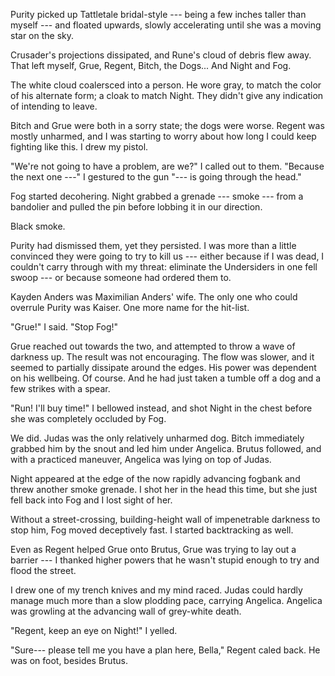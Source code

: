 
Purity picked up Tattletale bridal-style --- being a few inches taller than myself --- and
floated upwards, slowly accelerating until she was a moving star on the sky.

Crusader's projections dissipated, and Rune's cloud of debris flew away. That left myself, Grue,
Regent, Bitch, the Dogs... And Night and Fog.

The white cloud coalersced into a person. He wore gray, to match the color of his
alternate form; a cloak to match Night. They didn't give any indication of intending to leave.

Bitch and Grue were both in a sorry state; the dogs were worse. Regent was mostly unharmed, and
I was starting to worry about how long I could keep fighting like this. I drew my pistol.

"We're not going to have a problem, are we?" I called out to them. "Because the next one ---" I gestured
to the gun "--- is going through the head."

Fog started decohering. Night grabbed a grenade --- smoke --- from a bandolier and pulled the pin
before lobbing it in our direction.

Black smoke.

Purity had dismissed them, yet they persisted. I was more than a little convinced they were going to
try to kill us --- either because if I was dead, I couldn't carry through with my threat: eliminate
the Undersiders in one fell swoop --- or because someone had ordered them to.

Kayden Anders was Maximilian Anders' wife. The only one who could overrule Purity was Kaiser.
One more name for the hit-list.

"Grue!" I said. "Stop Fog!"

Grue reached out towards the two, and attempted to throw a wave of darkness up. The result was not
encouraging. The flow was slower, and it seemed to partially dissipate around the edges. His power
was dependent on his wellbeing. Of course. And he had just taken a tumble off a dog and a few strikes
with a spear.

"Run! I'll buy time!" I bellowed instead, and shot Night in the chest before she was completely occluded by Fog.

We did. Judas was the only relatively unharmed dog. Bitch immediately grabbed him by the snout and
led him under Angelica. Brutus followed, and with a practiced maneuver, Angelica was lying on top
of Judas.

Night appeared at the edge of the now rapidly advancing fogbank and threw another smoke grenade.
I shot her in the head this time, but she just fell back into Fog and I lost sight of her.

Without a street-crossing, building-height wall of impenetrable darkness to stop him, Fog moved
deceptively fast. I started backtracking as well.

Even as Regent helped Grue onto Brutus, Grue was trying to lay out a barrier --- I thanked higher
powers that he wasn't stupid enough to try and flood the street.

I drew one of my trench knives and my mind raced. Judas could hardly manage much more than a slow plodding
pace, carrying Angelica. Angelica was growling at the advancing wall of grey-white death.

"Regent, keep an eye on Night!" I yelled.

"Sure--- please tell me you have a plan here, Bella," Regent caled back. He was on foot, besides Brutus.
